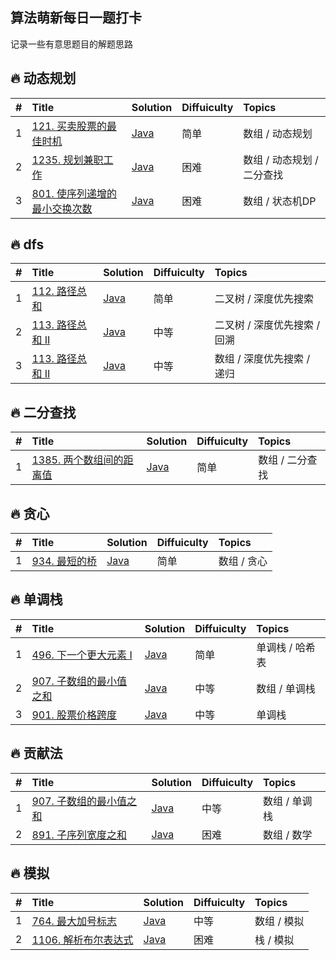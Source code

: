 ## 算法萌新每日一题打卡
记录一些有意思题目的解题思路

## 🔥 动态规划

| # | Title | Solution | Diffuiculty | Topics |
| :-- | :-- | :-- | :-- | :-- |
| 1 | [121. 买卖股票的最佳时机](https://leetcode.cn/problems/best-time-to-buy-and-sell-stock/description/) | [Java](https://github.com/Yunchang-Liu/MyLeetCode/blob/main/src/everyday/S121.md) | 简单 | 数组 / 动态规划 |
| 2 | [1235. 规划兼职工作](https://leetcode.cn/problems/maximum-profit-in-job-scheduling/description/) | [Java](https://github.com/Yunchang-Liu/MyLeetCode/blob/main/src/everyday/S1235.md) | 困难 | 数组 / 动态规划 / 二分查找 |
| 3 | [801. 使序列递增的最小交换次数](https://leetcode.cn/problems/minimum-swaps-to-make-sequences-increasing/description/) | [Java](https://github.com/Yunchang-Liu/MyLeetCode/blob/main/src/everyday/S801.md) | 困难 | 数组 / 状态机DP |

## 🔥 dfs

| # | Title | Solution | Diffuiculty | Topics |
| :-- | :-- | :-- | :-- | :-- |
| 1 | [112. 路径总和](https://leetcode.cn/problems/path-sum/description/) | [Java](https://github.com/Yunchang-Liu/MyLeetCode/blob/main/src/everyday/S112.md) | 简单 | 二叉树 / 深度优先搜索 |
| 2 | [113. 路径总和 II](https://leetcode.cn/problems/path-sum-ii/) | [Java](https://github.com/Yunchang-Liu/MyLeetCode/blob/main/src/everyday/S113.md) | 中等 | 二叉树 / 深度优先搜索 / 回溯 |
| 3 | [113. 路径总和 II](https://leetcode.cn/problems/shortest-bridge/description/) | [Java](https://github.com/Yunchang-Liu/MyLeetCode/blob/main/src/everyday/S934.md) | 中等 | 数组 / 深度优先搜索 / 递归 |


## 🔥 二分查找

| # | Title | Solution | Diffuiculty | Topics |
| :-- | :-- | :-- | :-- | :-- |
| 1 | [1385. 两个数组间的距离值](https://leetcode.cn/problems/find-the-distance-value-between-two-arrays/description/) | [Java](https://github.com/Yunchang-Liu/MyLeetCode/blob/main/src/everyday/S1385.md) | 简单 | 数组 / 二分查找 |



## 🔥 贪心

| # | Title | Solution | Diffuiculty | Topics |
| :-- | :-- | :-- | :-- | :-- |
| 1 | [934. 最短的桥](https://leetcode.cn/problems/maximum-units-on-a-truck/description/) | [Java](https://github.com/Yunchang-Liu/MyLeetCode/blob/main/src/everyday/S1710.md) | 简单 | 数组 / 贪心 |


## 🔥 单调栈

| # | Title | Solution | Diffuiculty | Topics |
| :-- | :-- | :-- | :-- | :-- |
| 1 | [496. 下一个更大元素 I](https://leetcode.cn/problems/next-greater-element-i/description/) | [Java](https://github.com/Yunchang-Liu/MyLeetCode/blob/main/src/everyday/S496.md) | 简单 | 单调栈 / 哈希表 |
| 2 | [907. 子数组的最小值之和](https://leetcode.cn/problems/sum-of-subarray-minimums/description/) | [Java](https://github.com/Yunchang-Liu/MyLeetCode/blob/main/src/everyday/S907.md) | 中等 | 数组 / 单调栈 |
| 3 | [901. 股票价格跨度](https://leetcode.cn/problems/online-stock-span/description/) | [Java](https://github.com/Yunchang-Liu/MyLeetCode/blob/main/src/everyday/S901.md) | 中等 | 单调栈 |

## 🔥 贡献法

| # | Title | Solution | Diffuiculty | Topics |
| :-- | :-- | :-- | :-- | :-- |
| 1 | [907. 子数组的最小值之和](https://leetcode.cn/problems/sum-of-subarray-minimums/description/) | [Java](https://github.com/Yunchang-Liu/MyLeetCode/blob/main/src/everyday/S907.md) | 中等 | 数组 / 单调栈 |
| 2 | [891. 子序列宽度之和](https://leetcode.cn/problems/sum-of-subsequence-widths/description/) | [Java](https://github.com/Yunchang-Liu/MyLeetCode/blob/main/src/everyday/S891.md) | 困难 | 数组 / 数学 |

## 🔥 模拟

| # | Title | Solution | Diffuiculty | Topics |
| :-- | :-- | :-- | :-- | :-- |
| 1 | [764. 最大加号标志](https://leetcode.cn/problems/largest-plus-sign/description/) | [Java](https://github.com/Yunchang-Liu/MyLeetCode/blob/main/src/everyday/S764.md) | 中等 | 数组 / 模拟 |
| 2 | [1106. 解析布尔表达式](https://leetcode.cn/problems/parsing-a-boolean-expression/description/) | [Java](https://github.com/Yunchang-Liu/MyLeetCode/blob/main/src/everyday/S1106.md) | 困难 | 栈 / 模拟 |

<!--
## 🔥 [LeetCode (力扣) Top 100 Liked Questions](https://leetcode.com/problemset/top-100-liked-questions/)
◎ The questions that are also listed in the [Top Interview](https://leetcode.com/problemset/top-interview-questions/) are marked with『🔝 』.
 
| # | Title | Solution | Diffuiculty | Category | Topics |
| :-- | :-- | :-- | :-- | :-- | :-- |
| 1.🔝 | [Two Sum](https://github.com/cashviar/leetcode/blob/main/problems/algorithms/1_two-sum.md#1two-sum兩數之和) | [Java](https://github.com/cashviar/leetcode/blob/main/problems/algorithms/1_two-sum.md#java) / [Go](https://github.com/cashviar/leetcode/blob/main/problems/algorithms/1_two-sum.md#go) / [JS](https://github.com/cashviar/leetcode/blob/main/problems/algorithms/1_two-sum.md#javascript) / [C#](https://github.com/cashviar/leetcode/blob/main/problems/algorithms/1_two-sum.md#c) | Easy | Algorithms | Array / Hash Table | 🔝 Top Interview Questions |
| 2.🔝 | [Add Two Numbers](https://github.com/cashviar/leetcode/blob/main/problems/algorithms/2_add-two-numbers.md#2add-two-numbers%E5%85%A9%E6%95%B8%E7%9B%B8%E5%8A%A0) | [Go](https://github.com/cashviar/leetcode/blob/main/problems/algorithms/2_add-two-numbers.md#go) / [Java](https://github.com/cashviar/leetcode/blob/main/problems/algorithms/2_add-two-numbers.md#java) / [JS](https://github.com/cashviar/leetcode/blob/main/problems/algorithms/2_add-two-numbers.md#js) / [C#](https://github.com/cashviar/leetcode/blob/main/problems/algorithms/2_add-two-numbers.md#c) | Medium | Algorithms | Linked List / Math / Recursion | 🔝 Top Interview Questions |
-->
